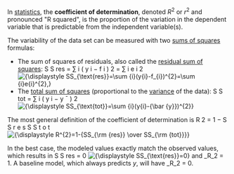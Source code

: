 \
In [statistics](https://en.wikipedia.org/wiki/Statistics "Statistics"), the **coefficient of determination**, denoted $R^2$ or $r^2$ and pronounced "R squared", is the proportion of the variation in the dependent variable that is predictable from the independent variable(s).

The variability of the data set can be measured with two [sums of squares](https://en.wikipedia.org/wiki/Mean_squared_error "Mean squared error") formulas:

- The sum of squares of residuals, also called the [residual sum of squares](https://en.wikipedia.org/wiki/Residual_sum_of_squares "Residual sum of squares"): S S res = ∑ i ( y i − f i ) 2 = ∑ i e i 2 ![{\displaystyle SS_{\text{res}}=\sum _{i}(y_{i}-f_{i})^{2}=\sum _{i}e_{i}^{2}\,}](https://wikimedia.org/api/rest_v1/media/math/render/svg/2669c9340581d55b274d3b8ea67a7deb2225510b) 
- The [total sum of squares](https://en.wikipedia.org/wiki/Total_sum_of_squares "Total sum of squares") (proportional to the [variance](https://en.wikipedia.org/wiki/Variance "Variance") of the data): S S tot = ∑ i ( y i − y ¯ ) 2 ![{\displaystyle SS_{\text{tot}}=\sum _{i}(y_{i}-{\bar {y}})^{2}}](https://wikimedia.org/api/rest_v1/media/math/render/svg/3a1f55d7e84c24299917fb3fec4d0439b81e728d) 

The most general definition of the coefficient of determination is R 2 = 1 − S S r e s S S t o t ![{\displaystyle R^{2}=1-{SS_{\rm {res}} \over SS_{\rm {tot}}}}](https://wikimedia.org/api/rest_v1/media/math/render/svg/42b3cd78531d8b2f2590c7fda76acff7caeb643a) 

In the best case, the modeled values exactly match the observed values, which results in S S res = 0 ![{\displaystyle SS_{\text{res}}=0}](https://wikimedia.org/api/rest_v1/media/math/render/svg/8d346fa0b307220ee37e11e0545b6a400e3b7006) and _R_2 = 1. A baseline model, which always predicts _y_, will have _R_2 = 0.